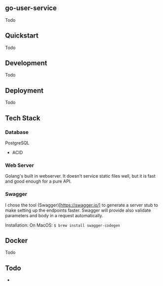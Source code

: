 ## go-user-service
Todo

## Quickstart
Todo

## Development
Todo

## Deployment
Todo

## Tech Stack
### Database
PostgreSQL
 - ACID

### Web Server
Golang's built in webserver. It doesn't service static files well, but it is fast and good enough for a pure API.

### Swagger
I chose the tool (Swagger)[https://swagger.io/] to generate a server stub to make setting up the endpoints faster. Swagger will provide also validate parameters and body in a request automatically.

Installation:
On MacOS:
`$ brew install swagger-codegen`

## Docker
Todo


## Todo
 -